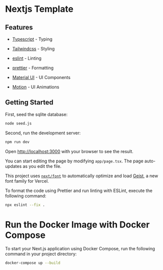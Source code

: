 # Nextjs Template

## Features

- [Typescript](https://www.typescriptlang.org/) - Typing
- [Tailwindcss](https://tailwindcss.com/) - Styling
- [eslint](https://eslint.org/) - Linting
- [prettier](https://prettier.io/) - Formatting

- [Material UI](https://mui.com/material-ui) - UI Components
- [Motion](https://motion.dev/) - UI Animations

## Getting Started

First, seed the sqlite database:

```bash
node seed.js
```

Second, run the development server:

```bash
npm run dev
```

Open [http://localhost:3000](http://localhost:3000) with your browser to see the result.

You can start editing the page by modifying `app/page.tsx`. The page auto-updates as you edit the file.

This project uses [`next/font`](https://nextjs.org/docs/app/building-your-application/optimizing/fonts) to automatically optimize and load [Geist](https://vercel.com/font), a new font family for Vercel.

To format the code using Prettier and run linting with ESLint, execute the following command:

```bash
npx eslint --fix .
```

# Run the Docker Image with Docker Compose

To start your Next.js application using Docker Compose, run the following command in your project directory:

```bash
docker-compose up --build
```
